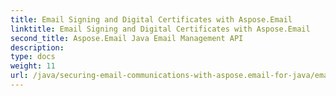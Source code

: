 ```yaml
---
title: Email Signing and Digital Certificates with Aspose.Email
linktitle: Email Signing and Digital Certificates with Aspose.Email
second_title: Aspose.Email Java Email Management API
description: 
type: docs
weight: 11
url: /java/securing-email-communications-with-aspose.email-for-java/email-signing-and-digital-certificates/
---
```


